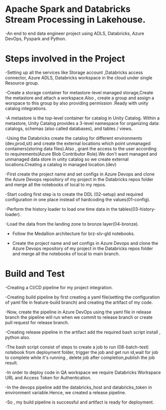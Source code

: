 # Apache Spark and Databricks Stream Processing in Lakehouse.
-An end to end data engineer project using ADLS, Databricks, Azure DevOps, Pyspark  and Python.

# Steps involved in the Project 
-Setting up all the services like  Storage account ,Databricks access connector, Azure ADLS, Databricks workspace in the cloud under single Resource group.

-Create a storage container for metastore-level managed storage,Create the metastore and attach a workspace.Also , create a group and assign a worspace to this group by also providing permission .Ready with unity catalog integrations.

-A metastore is the top-level container for catalog in Unity Catalog. Within a metastore, Unity Catalog provides a 3-level namespace for organizing data: catalogs, schemas (also called databases), and tables / views.

-Using the Databricks create the catalog for different environments (dev,prod,sit) and create the external locations which point unmanaged containers(storing data files).Also , grant the access to the user according to requirements(Azure Blob Contributor Role).We don't want managed and unmanaged data store in unity catalog so we create external locations.Creating a catalog in managed location.(dev)

-First create the project name and set configs in Azure Devops and clone the Azure Devops repository of my project in the Databricks repos folder and merge all the notebooks of local to my repos.

-Start coding first step is to create the DDL (02-setup) and required configuration in one place instead of hardcoding the values(01-config).

-Perform the history loader to load one time data in the tables(03-history-loader).

-Load the data from the landing zone to bronze layer(04-bronze).

- Follow the Medallion architecture for brz-slv-gld notebooks.

- Create the project name and set configs in Azure Devops and clone the Azure Devops repository of my project in the Databricks repos folder and merge all the notebooks of local to main branch.
 
# Build and Test
-Creating a CI/CD pipeline for my project integration.

-Creating build pipeline by first creating a yaml file(setting the configuration of yaml file in feature-build branch) and creating the artifact of my code.

-Now, create the pipeline in Azure DevOps using the yaml file in release branch the pipeline will run when we commit to release branch or create pull request for release branch.

-Creating release pipeline in the artifact add the required bash script install , python also. 

-The bash script consist of steps to create a job to run (08-batch-test) notebook from deployment folder, trigger the job and get run id,wait for job to complete while it's running , delete job after completion,publish the job result.

-In order to deploy code in QA workspace we require Databricks Workspace URL and Access Token for Authentication.

-In the devops pipeline add the databricks_host and databricks_token in environment variable.Hence, we created a release pipeline.

-So , my build pipeline is successful and artifact is ready for deployment.
